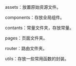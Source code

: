 assets：放置原始资源文件。

components：存放全局组件。

contants：常量文件夹，存放常量。


pages：页面文件夹。

router：路由文件夹。

utils：存放一些常用函数的封装。
